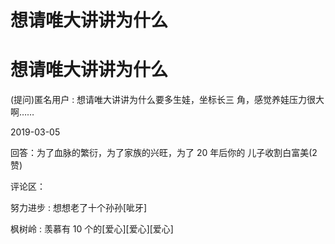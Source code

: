# 想请唯大讲讲为什么

# 想请唯大讲讲为什么

(提问)匿名用户 : 想请唯大讲讲为什么要多生娃，坐标长三 角，感觉养娃压力很大啊……

2019-03-05

回答：为了血脉的繁衍，为了家族的兴旺，为了 20 年后你的 儿子收割白富美(2 赞)

评论区：

努力进步 : 想想老了十个孙孙[呲牙]

枫树岭 : 羡慕有 10 个的[爱心][爱心][爱心]